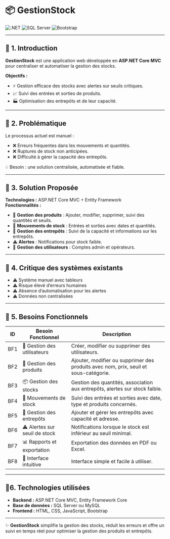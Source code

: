 # 📦 GestionStock



![.NET](https://img.shields.io/badge/.NET-6-blue)
![SQL Server](https://img.shields.io/badge/SQL%20Server-2019-red)
![Bootstrap](https://img.shields.io/badge/Bootstrap-5-purple)

---

## 🔹 1. Introduction

**GestionStock** est une application web développée en **ASP.NET Core MVC** pour centraliser et automatiser la gestion des stocks.  

**Objectifs :**
- ⚡ Gestion efficace des stocks avec alertes sur seuils critiques.  
- 📈 Suivi des entrées et sorties de produits.  
- 🏭 Optimisation des entrepôts et de leur capacité.

---

## 🔹 2. Problématique

Le processus actuel est manuel :  
- ❌ Erreurs fréquentes dans les mouvements et quantités.  
- ❌ Ruptures de stock non anticipées.  
- ❌ Difficulté à gérer la capacité des entrepôts.  

💡 Besoin : une solution centralisée, automatisée et fiable.

---

## 🔹 3. Solution Proposée

**Technologies :** ASP.NET Core MVC + Entity Framework  
**Fonctionnalités :**  
- 🛒 **Gestion des produits** : Ajouter, modifier, supprimer, suivi des quantités et seuils.  
- 🔄 **Mouvements de stock** : Entrées et sorties avec dates et quantités.  
- 🏢 **Gestion des entrepôts** : Suivi de la capacité et informations sur les entrepôts.  
- ⚠️ **Alertes** : Notifications pour stock faible.  
- 👤 **Gestion des utilisateurs** : Comptes admin et opérateurs.

---

## 🔹 4. Critique des systèmes existants

- ⚠️ Système manuel avec tableurs  
- ⚠️ Risque élevé d’erreurs humaines  
- ⚠️ Absence d’automatisation pour les alertes  
- ⚠️ Données non centralisées  

---

## 🔹 5. Besoins Fonctionnels

| ID   | Besoin Fonctionnel              | Description |
|------|---------------------------------|------------|
| BF1  | 👤 Gestion des utilisateurs      | Créer, modifier ou supprimer des utilisateurs. |
| BF2  | 🛒 Gestion des produits          | Ajouter, modifier ou supprimer des produits avec nom, prix, seuil et sous-catégorie. |
| BF3  | 📦 Gestion des stocks            | Gestion des quantités, association aux entrepôts, alertes sur stock faible. |
| BF4  | 🔄 Mouvements de stock           | Suivi des entrées et sorties avec date, type et produits concernés. |
| BF5  | 🏢 Gestion des entrepôts         | Ajouter et gérer les entrepôts avec capacité et adresse. |
| BF6  | ⚠️ Alertes sur seuil de stock     | Notifications lorsque le stock est inférieur au seuil minimal. |
| BF7  | 📊 Rapports et exportation       | Exportation des données en PDF ou Excel. |
| BF8  | 🎨 Interface intuitive           | Interface simple et facile à utiliser. |

---



## 🔹6. Technologies utilisées

- **Backend :** ASP.NET Core MVC, Entity Framework Core  
- **Base de données :** SQL Server ou MySQL  
- **Frontend :** HTML, CSS, JavaScript, Bootstrap  

---

✨ **GestionStock** simplifie la gestion des stocks, réduit les erreurs et offre un suivi en temps réel pour optimiser la gestion des produits et entrepôts.
